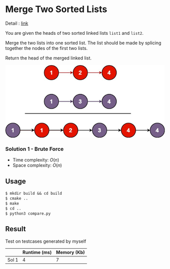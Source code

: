 # Merge Two Sorted Lists
Detail : [link](https://leetcode.com/problems/merge-two-sorted-lists/)

You are given the heads of two sorted linked lists `list1` and `list2`.

Merge the two lists into one sorted list. The list should be made by splicing together the nodes of the first two lists.

Return the head of the merged linked list.

![merge_ex1](./merge_ex1.jpg)

### Solution 1 - Brute Force
* Time complexity: $O(n)$
* Space complexity: $O(n)$


## Usage
```shell
$ mkdir build && cd build
$ cmake ..
$ make
$ cd ..
$ python3 compare.py
```

## Result
Test on testcases generated by myself

|       | Runtime (ms) | Memory (Kb) |
|-------|--------------|-------------|
| Sol 1 | 4            | 7           |